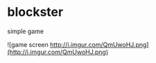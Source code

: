# blockster
simple game 

![game screen http://i.imgur.com/QmUwoHJ.png](http://i.imgur.com/QmUwoHJ.png)
